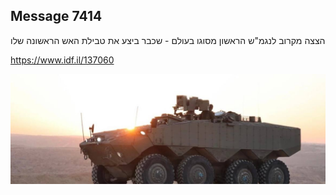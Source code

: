 ## Message 7414

הצצה מקרוב לנגמ"ש הראשון מסוגו בעולם - שכבר ביצע את טבילת האש הראשונה שלו

https://www.idf.il/137060

![Photo](7414/7414_photo.jpg)
